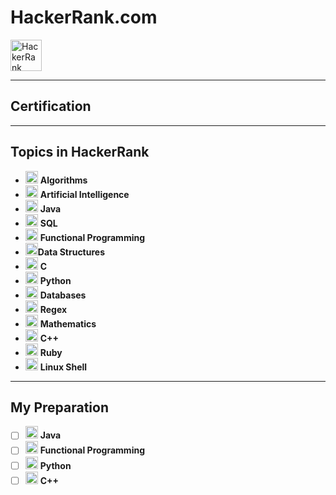 # HackerRank.com
<img src="https://upload.wikimedia.org/wikipedia/commons/thumb/4/40/HackerRank_Icon-1000px.png/800px-HackerRank_Icon-1000px.png" alt="HackerRank" style="width:50px;"/>

---
## Certification
---
## Topics in HackerRank
* <img src="https://hrcdn.net/s3_pub/hr-assets/dashboard/Algorithm.svg" alt="Algorithms" style="width:20px;"/> **Algorithms**
* <img src="https://hrcdn.net/s3_pub/hr-assets/dashboard/AI.svg" alt="Artificial Intelligence" style="width:20px;"/> **Artificial Intelligence**
* <img src="https://hrcdn.net/s3_pub/hr-assets/dashboard/Java.svg" alt="Java" style="width:20px;"/> **Java**
* <img src="https://hrcdn.net/s3_pub/hr-assets/dashboard/SQL.svg" alt="SQL" style="width:20px;"/> **SQL**
* <img src="https://hrcdn.net/s3_pub/hr-assets/dashboard/FunctionalProgramming.svg" alt="Functional Programming" style="width:20px;"/> **Functional Programming**
*  <img src="https://hrcdn.net/s3_pub/hr-assets/dashboard/DataStructure.svg" alt="Data Structures" style="width:20px;"/>**Data Structures**
* <img src="https://hrcdn.net/s3_pub/hr-assets/dashboard/C.svg" alt="C" style="width:20px;"/> **C**
* <img src="https://hrcdn.net/s3_pub/hr-assets/dashboard/Python.svg" alt="Python" style="width:20px;"/> **Python**
* <img src="https://hrcdn.net/s3_pub/hr-assets/dashboard/DataBase.svg" alt="Databases" style="width:20px;"/> **Databases**
* <img src="https://hrcdn.net/s3_pub/hr-assets/dashboard/regex.svg" alt="Regex" style="width:20px;"/> **Regex**
* <img src="https://hrcdn.net/s3_pub/hr-assets/dashboard/Mathematics.svg" alt="Mathematics" style="width:20px;"/> **Mathematics**
* <img src="https://hrcdn.net/s3_pub/hr-assets/dashboard/C++.svg" alt="C++" style="width:20px;"/> **C++**
* <img src="https://hrcdn.net/s3_pub/hr-assets/dashboard/Ruby.svg" alt="Ruby" style="width:20px;"/> **Ruby**
* <img src="https://hrcdn.net/s3_pub/hr-assets/dashboard/LinuxShell.svg" alt="Linux Shell" style="width:20px;"/> **Linux Shell**
---
## My Preparation
- [ ] <img src="https://hrcdn.net/s3_pub/hr-assets/dashboard/Java.svg" alt="Java" style="width:20px;"/> **Java**
- [ ] <img src="https://hrcdn.net/s3_pub/hr-assets/dashboard/FunctionalProgramming.svg" alt="Functional Programming" style="width:20px;"/> **Functional Programming**
- [ ] <img src="https://hrcdn.net/s3_pub/hr-assets/dashboard/Python.svg" alt="Python" style="width:20px;"/> **Python**
- [ ] <img src="https://hrcdn.net/s3_pub/hr-assets/dashboard/C++.svg" alt="C++" style="width:20px;"/> **C++**
